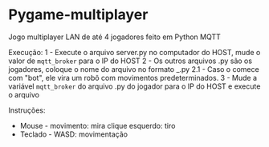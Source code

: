 # Pygame-multiplayer
Jogo multiplayer LAN de até 4 jogadores feito em Python MQTT

Execução:
1 - Execute o arquivo server.py no computador do HOST, mude o valor de `mqtt_broker` para o IP do HOST
2 - Os outros arquivos .py são os jogadores, coloque o nome do arquivo no formato <nomeJogador>_<nomeNave>.py
  2.1 - Caso o <nomeJogador> comece com "bot", ele vira um robô com movimentos predeterminados.
3 - Mude a variável `mqtt_broker` do arquivo .py do jogador para o IP do HOST e execute o arquivo

Instruções:
- Mouse - movimento: mira 
          clique esquerdo: tiro
- Teclado - WASD: movimentação
